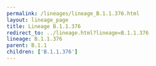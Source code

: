 ```yaml
---
permalink: /lineages/lineage_B.1.1.376.html
layout: lineage_page
title: Lineage B.1.1.376
redirect_to: ../lineage.html?lineage=B.1.1.376
lineage: B.1.1.376
parent: B.1.1
children: ['B.1.1.376']
---
```

